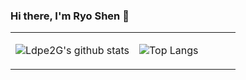 ### Hi there, I'm Ryo Shen 👋

<!--
**lwshen/lwshen** is a ✨ _special_ ✨ repository because its `README.md` (this file) appears on your GitHub profile.

Here are some ideas to get you started:

- 🔭 I’m currently working on ...
- 🌱 I’m currently learning ...
- 👯 I’m looking to collaborate on ...
- 🤔 I’m looking for help with ...
- 💬 Ask me about ...
- 📫 How to reach me: ...
- 😄 Pronouns: ...
- ⚡ Fun fact: ...
-->

<table><tr><td align="center" width="55%">

![Ldpe2G's github stats](https://github-readme-stats.vercel.app/api?username=lwshen&count_private=true&show_icons=true&hide=contribs)

</td><td align="top" width="45%">
  
![Top Langs](https://github-readme-stats.vercel.app/api/top-langs/?username=lwshen&layout=compact)

</td></tr></table>
